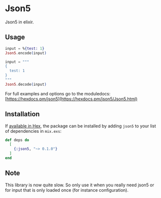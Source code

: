 # Json5

Json5 in elixir.

## Usage

```elixir
input = %{test: 1}
Json5.encode(input)
```

```elixir
input = """
{
  test: 1
}
"""
Json5.decode(input)
```

For full examples and options go to the moduledocs:
[https://hexdocs.pm/json5](https://hexdocs.pm/json5/Json5.html)

## Installation

If [available in Hex](https://hex.pm/packages/json5), the package can be installed
by adding `json5` to your list of dependencies in `mix.exs`:

```elixir
def deps do
  [
    {:json5, "~> 0.1.0"}
  ]
end
```

## Note

This library is now quite slow. So only use it when you really need json5 or for input that is only loaded once (for instance configuration).

